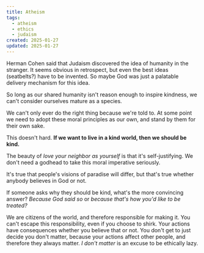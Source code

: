 ```yaml
---
title: Atheism
tags: 
  - atheism
  - ethics
  - judaism
created: 2025-01-27
updated: 2025-01-27
---
```


Herman Cohen said that Judaism discovered the idea of humanity in the stranger. It seems obvious in retrospect, but even the best ideas (seatbelts?) have to be invented. So maybe God was just a palatable delivery mechanism for this idea.

So long as our shared humanity isn't reason enough to inspire kindness, we can't consider ourselves mature as a species.

We can't only ever do the right thing because we're told to. At some point we need to adopt these moral principles as our own, and stand by them for their own sake.

This doesn't hard. **If we want to live in a kind world, then we should be kind.**

The beauty of *love your neighbor as yourself* is that it's self-justifying. We don't need a godhead to take this moral imperative seriously.

It's true that people's visions of paradise will differ, but that's true whether anybody believes in God or not.

If someone asks why they should be kind, what's the more convincing answer? *Because God said so* or *because that's how you'd like to be treated?*

We are citizens of the world, and therefore responsible for making it. You can't escape this responsibility, even if you choose to shirk. Your actions have consequences whether you believe that or not. You don't get to just decide you don't matter, because your actions affect other people, and therefore they always matter. *I don't matter* is an excuse to be ethically lazy.